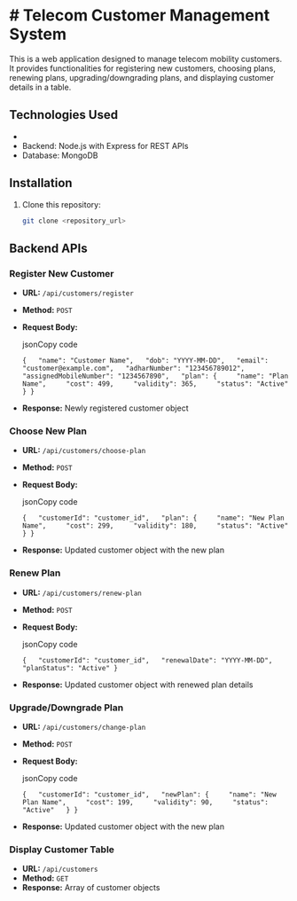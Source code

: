 # # Telecom Customer Management System

This is a web application designed to manage telecom mobility customers. It provides functionalities for registering new customers, choosing plans, renewing plans, upgrading/downgrading plans, and displaying customer details in a table.

## Technologies Used

- 
- Backend: Node.js with Express for REST APIs
- Database: MongoDB

## Installation

1. Clone this repository:
   
   ```bash
   git clone <repository_url>
   ```



## Backend APIs

### Register New Customer

- **URL:** `/api/customers/register`

- **Method:** `POST`

- **Request Body:**
  
  jsonCopy code
  
  `{   "name": "Customer Name",   "dob": "YYYY-MM-DD",   "email": "customer@example.com",   "adharNumber": "123456789012",   "assignedMobileNumber": "1234567890",   "plan": {     "name": "Plan Name",     "cost": 499,     "validity": 365,     "status": "Active"   } }`

- **Response:** Newly registered customer object

### Choose New Plan

- **URL:** `/api/customers/choose-plan`

- **Method:** `POST`

- **Request Body:**
  
  jsonCopy code
  
  `{   "customerId": "customer_id",   "plan": {     "name": "New Plan Name",     "cost": 299,     "validity": 180,     "status": "Active"   } }`

- **Response:** Updated customer object with the new plan

### Renew Plan

- **URL:** `/api/customers/renew-plan`

- **Method:** `POST`

- **Request Body:**
  
  jsonCopy code
  
  `{   "customerId": "customer_id",   "renewalDate": "YYYY-MM-DD",   "planStatus": "Active" }`

- **Response:** Updated customer object with renewed plan details

### Upgrade/Downgrade Plan

- **URL:** `/api/customers/change-plan`

- **Method:** `POST`

- **Request Body:**
  
  jsonCopy code
  
  `{   "customerId": "customer_id",   "newPlan": {     "name": "New Plan Name",     "cost": 199,     "validity": 90,     "status": "Active"   } }`

- **Response:** Updated customer object with the new plan

### Display Customer Table

- **URL:** `/api/customers`
- **Method:** `GET`
- **Response:** Array of customer objects
